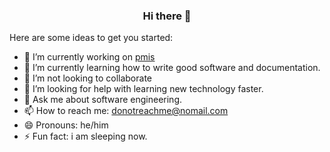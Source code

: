 <div align="center">
  
### Hi there 👋

</div>

Here are some ideas to get you started:

- 🔭 I’m currently working on [pmis](https://github.com/csetltd/pmis)
- 🌱 I’m currently learning how to write good software and documentation.
- 👯 I’m not looking to collaborate
- 🤔 I’m looking for help with learning new technology faster.
- 💬 Ask me about software engineering.
- 📫 How to reach me: donotreachme@nomail.com
- 😄 Pronouns: he/him
- ⚡ Fun fact: i am sleeping now.
